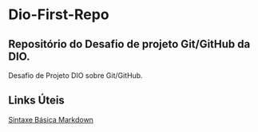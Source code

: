 # Dio-First-Repo



## Repositório do Desafio de projeto Git/GitHub da DIO.

Desafio de Projeto DIO sobre Git/GitHub.



## Links Úteis

[Sintaxe Básica Markdown](https://www.markdownguide.org/basic-syntax/)

